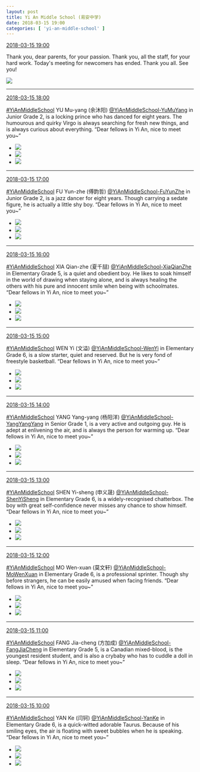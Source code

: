 ```yaml
---
layout: post
title: Yi An Middle School (易安中学)
date: 2018-03-15 19:00
categories: [ 'yi-an-middle-school' ]
---
```


<div class="weibo-info">
  <a href="https://weibo.com/6074218720/G7vVGtRLL">2018-03-15 19:00</a>
</div>

Thank you, dear parents, for your passion. Thank you, all the staff, for your hard work. Today's meeting for newcomers has ended. Thank you all. See you!

<!-- more -->

<a href="https://wx3.sinaimg.cn/mw690/006D4NLGly1fpdpabbn5gj327618je82.jpg">
  <img class="weibo-pic-preview-h" src="https://wx3.sinaimg.cn/orj360/006D4NLGly1fpdpabbn5gj327618je82.jpg" />
</a>

---

<div class="weibo-info">
  <a href="https://weibo.com/6074218720/G7vwX9Gb8">2018-03-15 18:00</a>
</div>

[#YiAnMiddleSchool](https://weibo.com/p/100808e5c67e0668537d4caddefd946dcff208/super_index) YU Mu-yang (余沐阳) [@YiAnMiddleSchool-YuMuYang](https://weibo.com/u/6505651747) in Junior Grade 2, is a locking prince who has danced for eight years. The humourous and quirky Virgo is always searching for fresh new things, and is always curious about everything. “Dear fellows in Yi An, nice to meet you~”

<ul class="weibo-pic-list-1">
  <li class="weibo-pic">
    <a href="https://wx3.sinaimg.cn/mw690/006D4NLGly1fpdj5ngpxkj31kw2dckjv.jpg"><img src="https://wx3.sinaimg.cn/thumb150/006D4NLGly1fpdj5ngpxkj31kw2dckjv.jpg"/></a>
  </li>
  <li class="weibo-pic">
    <a href="https://wx1.sinaimg.cn/mw690/006D4NLGly1fpdj5kf0dlj31kw2dce88.jpg"><img src="https://wx1.sinaimg.cn/thumb150/006D4NLGly1fpdj5kf0dlj31kw2dce88.jpg"/></a>
  </li>
  <li class="weibo-pic">
    <a href="https://wx4.sinaimg.cn/mw690/006D4NLGly1fpdj585ibgj30m80vfair.jpg"><img src="https://wx4.sinaimg.cn/thumb150/006D4NLGly1fpdj585ibgj30m80vfair.jpg"/></a>
  </li>
</ul>

---

<div class="weibo-info">
  <a href="https://weibo.com/6074218720/G7v8BexNa">2018-03-15 17:00</a>
</div>

[#YiAnMiddleSchool](https://weibo.com/p/100808e5c67e0668537d4caddefd946dcff208/super_index) FU Yun-zhe (傅韵哲) [@YiAnMiddleSchool-FuYunZhe](https://weibo.com/u/6505655408) in Junior Grade 2, is a jazz dancer for eight years. Though carrying a sedate figure, he is actually a little shy boy. “Dear fellows in Yi An, nice to meet you~”

<ul class="weibo-pic-list-1">
  <li class="weibo-pic">
    <a href="https://wx3.sinaimg.cn/mw690/006D4NLGly1fpd93zmb2zj31kw2dc1ky.jpg"><img src="https://wx3.sinaimg.cn/thumb150/006D4NLGly1fpd93zmb2zj31kw2dc1ky.jpg"/></a>
  </li>
  <li class="weibo-pic">
    <a href="https://wx4.sinaimg.cn/mw690/006D4NLGly1fpd940gzl0j31kw2dcx6q.jpg"><img src="https://wx4.sinaimg.cn/thumb150/006D4NLGly1fpd940gzl0j31kw2dcx6q.jpg"/></a>
  </li>
  <li class="weibo-pic">
    <a href="https://wx2.sinaimg.cn/mw690/006D4NLGly1fpd93x4kvhj30m80vfjyx.jpg"><img src="https://wx2.sinaimg.cn/thumb150/006D4NLGly1fpd93x4kvhj30m80vfjyx.jpg"/></a>
  </li>
</ul>

---

<div class="weibo-info">
  <a href="https://weibo.com/6074218720/G7uKfezBp">2018-03-15 16:00</a>
</div>

[#YiAnMiddleSchool](https://weibo.com/p/100808e5c67e0668537d4caddefd946dcff208/super_index) XIA Qian-zhe (夏千喆) [@YiAnMiddleSchool-XiaQianZhe](https://weibo.com/u/6505420082) in Elementary Grade 5, is a quiet and obedient boy. He likes to soak himself in the world of drawing when staying alone, and is always healing the others with his pure and innocent smile when being with schoolmates. “Dear fellows in Yi An, nice to meet you~”

<ul class="weibo-pic-list-1">
  <li class="weibo-pic">
    <a href="https://wx2.sinaimg.cn/mw690/006D4NLGly1fpd9381oozj31kw2fx4qs.jpg"><img src="https://wx2.sinaimg.cn/thumb150/006D4NLGly1fpd9381oozj31kw2fx4qs.jpg"/></a>
  </li>
  <li class="weibo-pic">
    <a href="https://wx1.sinaimg.cn/mw690/006D4NLGly1fpd9389sa6j31kw2dce84.jpg"><img src="https://wx1.sinaimg.cn/thumb150/006D4NLGly1fpd9389sa6j31kw2dce84.jpg"/></a>
  </li>
  <li class="weibo-pic">
    <a href="https://wx2.sinaimg.cn/mw690/006D4NLGly1fpd932nu0rj30m80vfdne.jpg"><img src="https://wx2.sinaimg.cn/thumb150/006D4NLGly1fpd932nu0rj30m80vfdne.jpg"/></a>
  </li>
</ul>

---

<div class="weibo-info">
  <a href="https://weibo.com/6074218720/G7ulTfuB2">2018-03-15 15:00</a>
</div>

[#YiAnMiddleSchool](https://weibo.com/p/100808e5c67e0668537d4caddefd946dcff208/super_index) WEN Yi (文溢) [@YiAnMiddleSchool-WenYi](https://weibo.com/u/6507106244) in Elementary Grade 6, is a slow starter, quiet and reserved. But he is very fond of freestyle basketball. “Dear fellows in Yi An, nice to meet you~”

<ul class="weibo-pic-list-1">
  <li class="weibo-pic">
    <a href="https://wx3.sinaimg.cn/mw690/006D4NLGly1fpd90bbcamj31kw2dce84.jpg"><img src="https://wx3.sinaimg.cn/thumb150/006D4NLGly1fpd90bbcamj31kw2dce84.jpg"/></a>
  </li>
  <li class="weibo-pic">
    <a href="https://wx2.sinaimg.cn/mw690/006D4NLGly1fpd90bg1saj31kw2dcu10.jpg"><img src="https://wx2.sinaimg.cn/thumb150/006D4NLGly1fpd90bg1saj31kw2dcu10.jpg"/></a>
  </li>
  <li class="weibo-pic">
    <a href="https://wx1.sinaimg.cn/mw690/006D4NLGly1fpd905gz6dj30m80vfn5j.jpg"><img src="https://wx1.sinaimg.cn/thumb150/006D4NLGly1fpd905gz6dj30m80vfn5j.jpg"/></a>
  </li>
</ul>

---

<div class="weibo-info">
  <a href="https://weibo.com/6074218720/G7tXxiZGL">2018-03-15 14:00</a>
</div>

[#YiAnMiddleSchool](https://weibo.com/p/100808e5c67e0668537d4caddefd946dcff208/super_index) YANG Yang-yang (杨阳洋) [@YiAnMiddleSchool-YangYangYang](https://weibo.com/u/6505664746) in Senior Grade 1, is a very active and outgoing guy. He is adept at enlivening the air, and is always the person for warming up. “Dear fellows in Yi An, nice to meet you~”

<ul class="weibo-pic-list-1">
  <li class="weibo-pic">
    <a href="https://wx1.sinaimg.cn/mw690/006D4NLGly1fpd8zex9x6j31kw2dcb2a.jpg"><img src="https://wx1.sinaimg.cn/thumb150/006D4NLGly1fpd8zex9x6j31kw2dcb2a.jpg"/></a>
  </li>
  <li class="weibo-pic">
    <a href="https://wx4.sinaimg.cn/mw690/006D4NLGly1fpd8zgfs2cj31kw2dd4qs.jpg"><img src="https://wx4.sinaimg.cn/thumb150/006D4NLGly1fpd8zgfs2cj31kw2dd4qs.jpg"/></a>
  </li>
  <li class="weibo-pic">
    <a href="https://wx1.sinaimg.cn/mw690/006D4NLGly1fpd8zcfd8fj30m80vfjzn.jpg"><img src="https://wx1.sinaimg.cn/thumb150/006D4NLGly1fpd8zcfd8fj30m80vfjzn.jpg"/></a>
  </li>
</ul>

---

<div class="weibo-info">
  <a href="https://weibo.com/6074218720/G7tzbk7dJ">2018-03-15 13:00</a>
</div>

[#YiAnMiddleSchool](https://weibo.com/p/100808e5c67e0668537d4caddefd946dcff208/super_index) SHEN Yi-sheng (申义晟) [@YiAnMiddleSchool-ShenYiSheng](https://weibo.com/u/6507103706) in Elementary Grade 6, is a widely-recognised chatterbox. The boy with great self-confidence never misses any chance to show himself. “Dear fellows in Yi An, nice to meet you~”

<ul class="weibo-pic-list-1">
  <li class="weibo-pic">
    <a href="https://wx3.sinaimg.cn/mw690/006D4NLGly1fpd8ywd7s0j31kw2dce83.jpg"><img src="https://wx3.sinaimg.cn/thumb150/006D4NLGly1fpd8ywd7s0j31kw2dce83.jpg"/></a>
  </li>
  <li class="weibo-pic">
    <a href="https://wx3.sinaimg.cn/mw690/006D4NLGly1fpd8yxapbpj31kw2dce84.jpg"><img src="https://wx3.sinaimg.cn/thumb150/006D4NLGly1fpd8yxapbpj31kw2dce84.jpg"/></a>
  </li>
  <li class="weibo-pic">
    <a href="https://wx1.sinaimg.cn/mw690/006D4NLGly1fpd8ys9butj30m80vfdph.jpg"><img src="https://wx1.sinaimg.cn/thumb150/006D4NLGly1fpd8ys9butj30m80vfdph.jpg"/></a>
  </li>
</ul>

---

<div class="weibo-info">
  <a href="https://weibo.com/6074218720/G7taPmmjG">2018-03-15 12:00</a>
</div>

[#YiAnMiddleSchool](https://weibo.com/p/100808e5c67e0668537d4caddefd946dcff208/super_index) MO Wen-xuan (莫文轩) [@YiAnMiddleSchool-MoWenXuan](https://weibo.com/u/6505418468) in Elementary Grade 6, is a professional sprinter. Though shy before strangers, he can be easily amused when facing friends. “Dear fellows in Yi An, nice to meet you~”

<ul class="weibo-pic-list-1">
  <li class="weibo-pic">
    <a href="https://wx3.sinaimg.cn/mw690/006D4NLGly1fpd8xb4jy7j31kw2dbkjo.jpg"><img src="https://wx3.sinaimg.cn/thumb150/006D4NLGly1fpd8xb4jy7j31kw2dbkjo.jpg"/></a>
  </li>
  <li class="weibo-pic">
    <a href="https://wx2.sinaimg.cn/mw690/006D4NLGly1fpd8xajs5rj31kw2d8x6r.jpg"><img src="https://wx2.sinaimg.cn/thumb150/006D4NLGly1fpd8xajs5rj31kw2d8x6r.jpg"/></a>
  </li>
  <li class="weibo-pic">
    <a href="https://wx3.sinaimg.cn/mw690/006D4NLGly1fpd8x5cj8wj30m80vf46v.jpg"><img src="https://wx3.sinaimg.cn/thumb150/006D4NLGly1fpd8x5cj8wj30m80vf46v.jpg"/></a>
  </li>
</ul>

---

<div class="weibo-info">
  <a href="https://weibo.com/6074218720/G7sMt5Ttt">2018-03-15 11:00</a>
</div>

[#YiAnMiddleSchool](https://weibo.com/p/100808e5c67e0668537d4caddefd946dcff208/super_index) FANG Jia-cheng (方加成) [@YiAnMiddleSchool-FangJiaCheng](https://weibo.com/u/6505661195) in Elementary Grade 5, is a Canadian mixed-blood, is the youngest resident student, and is also a crybaby who has to cuddle a doll in sleep. “Dear fellows in Yi An, nice to meet you~”

<ul class="weibo-pic-list-1">
  <li class="weibo-pic">
    <a href="https://wx4.sinaimg.cn/mw690/006D4NLGly1fpd8w1uozij31kw2dcu0x.jpg"><img src="https://wx4.sinaimg.cn/thumb150/006D4NLGly1fpd8w1uozij31kw2dcu0x.jpg"/></a>
  </li>
  <li class="weibo-pic">
    <a href="https://wx1.sinaimg.cn/mw690/006D4NLGly1fpd8w4hmysj31kw2db7wl.jpg"><img src="https://wx1.sinaimg.cn/thumb150/006D4NLGly1fpd8w4hmysj31kw2db7wl.jpg"/></a>
  </li>
  <li class="weibo-pic">
    <a href="https://wx3.sinaimg.cn/mw690/006D4NLGly1fpd8vzuyvxj30m80vfqb2.jpg"><img src="https://wx3.sinaimg.cn/thumb150/006D4NLGly1fpd8vzuyvxj30m80vfqb2.jpg"/></a>
  </li>
</ul>

---

<div class="weibo-info">
  <a href="https://weibo.com/6074218720/G7so7q7sA">2018-03-15 10:00</a>
</div>

[#YiAnMiddleSchool](https://weibo.com/p/100808e5c67e0668537d4caddefd946dcff208/super_index) YAN Ke (闫钶) [@YiAnMiddleSchool-YanKe](https://weibo.com/u/6505423304) in Elementary Grade 6, is a quick-witted adorable Taurus. Because of his smiling eyes, the air is floating with sweet bubbles when he is speaking. “Dear fellows in Yi An, nice to meet you~”

<ul class="weibo-pic-list-1">
  <li class="weibo-pic">
    <a href="https://wx4.sinaimg.cn/mw690/006D4NLGly1fpd8srksnvj31kw2dcx6s.jpg"><img src="https://wx4.sinaimg.cn/thumb150/006D4NLGly1fpd8srksnvj31kw2dcx6s.jpg"/></a>
  </li>
  <li class="weibo-pic">
    <a href="https://wx1.sinaimg.cn/mw690/006D4NLGly1fpd8st6xvrj31kw2dce87.jpg"><img src="https://wx1.sinaimg.cn/thumb150/006D4NLGly1fpd8st6xvrj31kw2dce87.jpg"/></a>
  </li>
  <li class="weibo-pic">
    <a href="https://wx4.sinaimg.cn/mw690/006D4NLGly1fpd8skvm58j30m80vfdoe.jpg"><img src="https://wx4.sinaimg.cn/thumb150/006D4NLGly1fpd8skvm58j30m80vfdoe.jpg"/></a>
  </li>
</ul>
